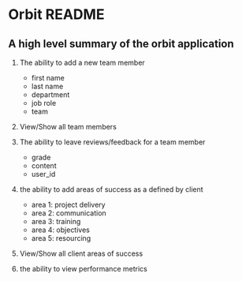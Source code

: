 # Orbit README

## A high level summary of the orbit application

1. The ability to add a new team member

   - first name
   - last name
   - department
   - job role
   - team

2. View/Show all team members

3. The ability to leave reviews/feedback for a team member

   - grade
   - content
   - user_id

4. the ability to add areas of success as a defined by client

   - area 1: project delivery
   - area 2: communication
   - area 3: training
   - area 4: objectives
   - area 5: resourcing

5. View/Show all client areas of success

6. the ability to view performance metrics
